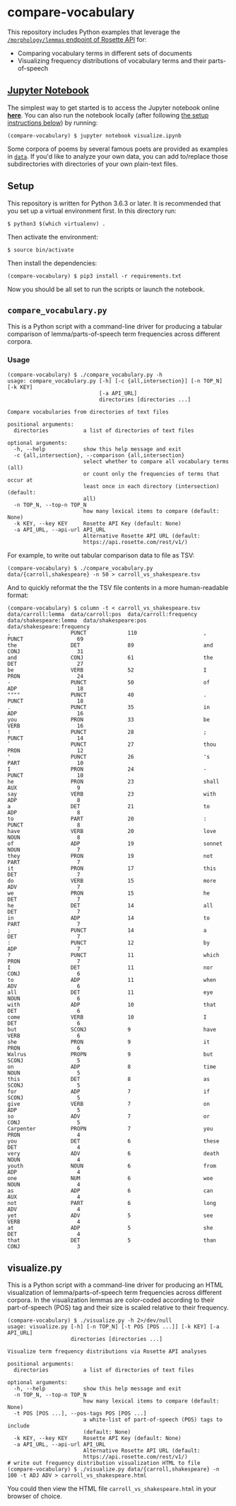 # compare-vocabulary

This repository includes Python examples that leverage the [`/morphology/lemmas` endpoint of Rosette API](https://developer.rosette.com/features-and-functions#morphological-analysis-lemmas) for:

* Comparing vocabulary terms in different sets of documents
* Visualizing frequency distributions of vocabulary terms and their parts-of-speech

## [Jupyter Notebook]((http://nbviewer.jupyter.org/github/zyocum/compare-vocabulary/blob/master/visualize.ipynb))

The simplest way to get started is to access the Jupyter notebook online [**here**](http://nbviewer.jupyter.org/github/zyocum/compare-vocabulary/blob/master/visualize.ipynb).  You can also run the notebook locally (after following [the setup instructions below](https://github.com/zyocum/compare-vocabulary/blob/master/README.md#setup)) by running:

	(compare-vocabulary) $ jupyter notebook visualize.ipynb

Some corpora of poems by several famous poets are provided as examples in [`data`](https://github.com/zyocum/compare-vocabulary/tree/master/data).  If you'd like to analyze your own data, you can add to/replace those subdirectories with directories of your own plain-text files.

## Setup

This repository is written for Python 3.6.3 or later.  It is recommended that you set up a virtual environment first.  In this directory run:

    $ python3 $(which virtualenv) .

Then activate the environment:

    $ source bin/activate

Then install the dependencies:

    (compare-vocabulary) $ pip3 install -r requirements.txt

Now you should be all set to run the scripts or launch the notebook.

## `compare_vocabulary.py`

This is a Python script with a command-line driver for producing a tabular comparison of lemma/parts-of-speech term frequencies across different corpora.

### Usage

    (compare-vocabulary) $ ./compare_vocabulary.py -h
    usage: compare_vocabulary.py [-h] [-c {all,intersection}] [-n TOP_N] [-k KEY]
                                 [-a API_URL]
                                 directories [directories ...]

    Compare vocabularies from directories of text files

    positional arguments:
      directories           a list of directories of text files

    optional arguments:
      -h, --help            show this help message and exit
      -c {all,intersection}, --comparison {all,intersection}
                            select whether to compare all vocabulary terms (all)
                            or count only the frequencies of terms that occur at
                            least once in each directory (intersection) (default:
                            all)
      -n TOP_N, --top-n TOP_N
                            how many lexical items to compare (default: None)
      -k KEY, --key KEY     Rosette API Key (default: None)
      -a API_URL, --api-url API_URL
                            Alternative Rosette API URL (default:
                            https://api.rosette.com/rest/v1/)

For example, to write out tabular comparison data to file as TSV:

    (compare-vocabulary) $ ./compare_vocabulary.py data/{carroll,shakespeare} -n 50 > carroll_vs_shakespeare.tsv

And to quickly reformat the the TSV file contents in a more human-readable format:

    (compare-vocabulary) $ column -t < carroll_vs_shakespeare.tsv
    data/carroll:lemma  data/carroll:pos  data/carroll:frequency  data/shakespeare:lemma  data/shakespeare:pos  data/shakespeare:frequency
    ,                   PUNCT             110                     ,                       PUNCT                 69
    the                 DET               89                      and                     CONJ                  31
    and                 CONJ              61                      the                     DET                   27
    be                  VERB              52                      I                       PRON                  24
    -                   PUNCT             50                      of                      ADP                   18
    """"                PUNCT             40                      .                       PUNCT                 18
    .                   PUNCT             35                      in                      ADP                   16
    you                 PRON              33                      be                      VERB                  16
    !                   PUNCT             28                      ;                       PUNCT                 14
    `                   PUNCT             27                      thou                    PRON                  12
    '                   PUNCT             26                      's                      PART                  10
    I                   PRON              24                      -                       PUNCT                 10
    he                  PRON              23                      shall                   AUX                   9
    say                 VERB              23                      with                    ADP                   8
    a                   DET               21                      to                      ADP                   8
    to                  PART              20                      :                       PUNCT                 8
    have                VERB              20                      love                    NOUN                  8
    of                  ADP               19                      sonnet                  NOUN                  7
    they                PRON              19                      not                     PART                  7
    it                  PRON              17                      this                    DET                   7
    do                  VERB              15                      more                    ADV                   7
    we                  PRON              15                      he                      DET                   7
    he                  DET               14                      all                     DET                   7
    in                  ADP               14                      to                      PART                  7
    ;                   PUNCT             14                      a                       DET                   7
    :                   PUNCT             12                      by                      ADP                   7
    ?                   PUNCT             11                      which                   PRON                  7
    I                   DET               11                      nor                     CONJ                  6
    to                  ADP               11                      when                    ADV                   6
    all                 DET               11                      eye                     NOUN                  6
    with                ADP               10                      that                    DET                   6
    come                VERB              10                      I                       DET                   6
    but                 SCONJ             9                       have                    VERB                  6
    she                 PRON              9                       it                      PRON                  6
    Walrus              PROPN             9                       but                     SCONJ                 5
    on                  ADP               8                       time                    NOUN                  5
    this                DET               8                       as                      SCONJ                 5
    for                 ADP               7                       if                      SCONJ                 5
    give                VERB              7                       on                      ADP                   5
    so                  ADV               7                       or                      CONJ                  5
    Carpenter           PROPN             7                       you                     PRON                  4
    you                 DET               6                       these                   DET                   4
    very                ADV               6                       death                   NOUN                  4
    youth               NOUN              6                       from                    ADP                   4
    one                 NUM               6                       woe                     NOUN                  4
    as                  ADP               6                       can                     AUX                   4
    not                 PART              6                       long                    ADV                   4
    yet                 ADV               5                       see                     VERB                  4
    at                  ADP               5                       she                     DET                   4
    that                DET               5                       than                    CONJ                  3

## visualize.py

This is a Python script with a command-line driver for producing an HTML visualization of lemma/parts-of-speech term frequencies across different corpora.  In the visualization lemmas are color-coded according to their part-of-speech (POS) tag and their size is scaled relative to their frequency.

    (compare-vocabulary) $ ./visualize.py -h 2>/dev/null
    usage: visualize.py [-h] [-n TOP_N] [-t POS [POS ...]] [-k KEY] [-a API_URL]
                        directories [directories ...]

    Visualize term frequency distributions via Rosette API analyses

    positional arguments:
      directories           a list of directories of text files

    optional arguments:
      -h, --help            show this help message and exit
      -n TOP_N, --top-n TOP_N
                            how many lexical items to compare (default: None)
      -t POS [POS ...], --pos-tags POS [POS ...]
                            a white-list of part-of-speech (POS) tags to include
                            (default: None)
      -k KEY, --key KEY     Rosette API Key (default: None)
      -a API_URL, --api-url API_URL
                            Alternative Rosette API URL (default:
                            https://api.rosette.com/rest/v1/)
    # write out frequency distribution visualization HTML to file
    (compare-vocabulary) $ ./visualize.py data/{carroll,shakespeare} -n 100 -t ADJ ADV > carroll_vs_shakespeare.html

You could then view the HTML file `carroll_vs_shakespeare.html` in your browser of choice.

